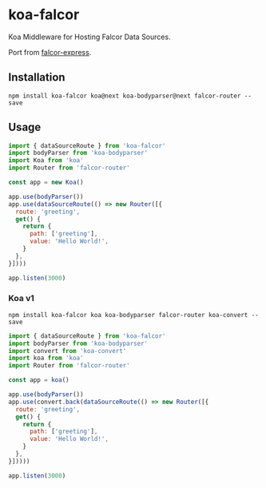 # koa-falcor

Koa Middleware for Hosting Falcor Data Sources.

Port from [falcor-express](https://github.com/Netflix/falcor-express).

## Installation

```
npm install koa-falcor koa@next koa-bodyparser@next falcor-router --save
```

## Usage

```js
import { dataSourceRoute } from 'koa-falcor'
import bodyParser from 'koa-bodyparser'
import Koa from 'koa'
import Router from 'falcor-router'

const app = new Koa()

app.use(bodyParser())
app.use(dataSourceRoute(() => new Router([{
  route: 'greeting',
  get() {
    return {
      path: ['greeting'],
      value: 'Hello World!',
    }
  },
}])))

app.listen(3000)
```

### Koa v1

```
npm install koa-falcor koa koa-bodyparser falcor-router koa-convert --save
```

```js
import { dataSourceRoute } from 'koa-falcor'
import bodyParser from 'koa-bodyparser'
import convert from 'koa-convert'
import koa from 'koa'
import Router from 'falcor-router'

const app = koa()

app.use(bodyParser())
app.use(convert.back(dataSourceRoute(() => new Router([{
  route: 'greeting',
  get() {
    return {
      path: ['greeting'],
      value: 'Hello World!',
    }
  },
}]))))

app.listen(3000)
```
